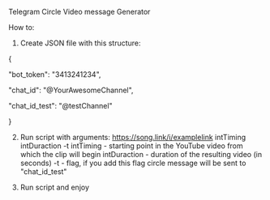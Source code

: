 Telegram Circle Video message Generator

How to:

1. Create JSON file with this structure:

{
  
  "bot_token": "3413241234",
  
  "chat_id": "@YourAwesomeChannel",
  
  "chat_id_test": "@testChannel"
  
}

2. Run script with arguments: https://song.link/i/examplelink intTiming intDuraction -t
intTiming - starting point in the YouTube video from which the clip will begin
intDuraction - duration of the resulting video (in seconds)
-t - flag, if you add this flag circle message will be sent to "chat_id_test"

5. Run script and enjoy
